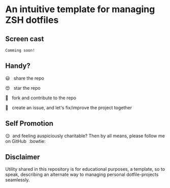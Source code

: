 # An intuitive template for managing ZSH dotfiles

## Screen cast
`Comming soon!`

## Handy?
:smiley: &nbsp; share the repo

:heart_eyes: &nbsp; star the repo

:raising_hand: &nbsp; fork and contribute to the repo

:no_good: &nbsp; create an issue, and let's fix/improve the project together

## Self Promotion
:relieved: &nbsp;and feeling auspiciously charitable? Then by all means, please follow me on GitHub &nbsp;:bowtie:

## Disclaimer
Utility shared in this repository is for educational purposes, a template, so to speak, describing an alternate way to managing personal dotfile-projects seamlessly.

